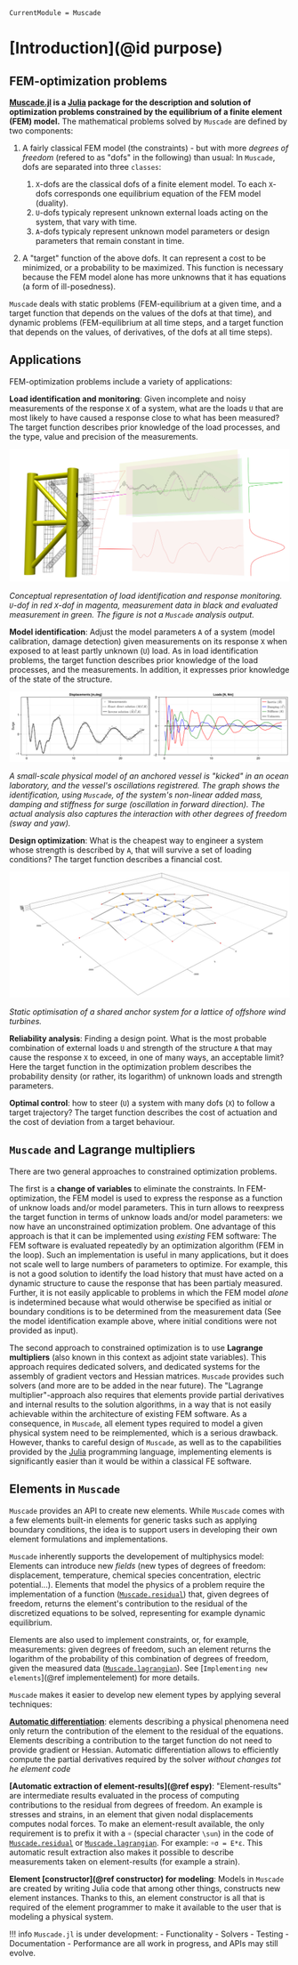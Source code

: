 
```@meta
CurrentModule = Muscade
```

# [Introduction](@id purpose)

## FEM-optimization problems

**[Muscade.jl](https://github.com/SINTEF/Muscade.jl) is a [Julia](https://julialang.org) package for the description and solution of optimization problems constrained by the equilibrium of a finite element (FEM) model.**  The mathematical problems solved by `Muscade` are defined by two components:

1) A fairly classical FEM model (the constraints) - but with more *degrees of freedom* (refered to as "dofs" in the following) than usual: In `Muscade`, dofs are separated into three `classes`:

   1. `X`-dofs are the classical dofs of a finite element model. To each `X`-dofs corresponds one equilibrium equation of the FEM model (duality). 
   2. `U`-dofs typicaly represent unknown external loads acting on the system, that vary with time.
   3. `A`-dofs typicaly represent unknown model parameters or design parameters that remain constant in time.

2) A "target" function of the above dofs.  It can represent a cost to be minimized, or a probability to be maximized.  This function is necessary because the FEM model alone has more unknowns that it has equations (a form of ill-posedness).

`Muscade` deals with static problems (FEM-equilibrium at a given time, and a target function that depends on the values of the dofs at that time), and dynamic problems (FEM-equilibrium at all time steps, and a target function that depends on the values, of derivatives, of the dofs at all time steps).

## Applications

FEM-optimization problems include a variety of applications:

**Load identification and monitoring**: Given incomplete and noisy measurements of the response `X` of a system, what are the loads `U` that are most likely to have caused a response close to what has been measured?  The target function describes prior knowledge of the load processes, and the type, value and precision of the measurements. 

![iFEMsmall](iFEMsmall.jpg)

*Conceptual representation of load identification and response monitoring. `U`-dof in red `X`-dof in magenta, measurement data in black and evaluated measurement in green. The figure is not a `Muscade` analysis output.*

**Model identification**: Adjust the model parameters `A` of a system (model calibration, damage detection) given measurements on its response `X` when exposed to at least partly unknown (`U`) load. As in load identification problems, the target function describes prior knowledge of the load processes, and the measurements.  In addition, it expresses prior knowledge of the state of the structure. 

![Decaysmall](Decaysmall.png)

*A small-scale physical model of an anchored vessel is "kicked" in an ocean laboratory, and the vessel's oscillations registrered. The graph shows the identification, using `Muscade`, of the system's non-linear added mass, damping and stiffness for surge (oscillation in forward direction). The actual analysis also captures the interaction with other degrees of freedom (sway and yaw).* 

**Design optimization**: What is the cheapest way to engineer a system whose strength is described by `A`, that will survive a set of loading conditions?  The target function describes a financial cost.

![SharedAnchor](SharedAnchor.jpg)

*Static optimisation of a shared anchor system for a lattice of offshore wind turbines.*

**Reliability analysis**: Finding a design point. What is the most probable combination of external loads `U` and strength of the structure `A` that may cause the response `X` to exceed, in one of many ways, an acceptable limit? Here the target function in the optimization problem describes the probability density (or rather, its logarithm) of unknown loads and strength parameters.

**Optimal control**: how to steer (`U`) a system with many dofs (`X`) to follow a target trajectory? The target function describes the cost of actuation and the cost of deviation from a target behaviour.

## `Muscade` and Lagrange multipliers

There are two general approaches to constrained optimization problems.

The first is a **change of variables** to eliminate the constraints.  In FEM-optimization, the FEM model is used to express the response as a function of unknow loads and/or model parameters.  This in turn allows to reexpress the target function in terms of unknow loads and/or model parameters: we now have an unconstrained optimization problem. One advantage of this approach is that it can be implemented using *existing* FEM software: The FEM software  is evaluated repeatedly by an optimization algorithm (FEM in the loop).  Such an implementation is useful in many applications, but it does not scale well to large numbers of parameters to optimize.  For example, this is not a good solution to identify the load history that must have acted on a dynamic structure to cause the response that has been partialy measured. Further, it is not easily applicable to problems in which the FEM model *alone* is indetermined because what would otherwise be specified as initial or boundary conditions is to be determined from the measurement data (See the model identification example above, where initial conditions were not provided as input).

The second approach to constrained optimization is to use **Lagrange multipliers** (also known in this context as adjoint state variables).  This approach requires dedicated solvers, and dedicated systems for the assembly of gradient vectors and Hessian matrices. `Muscade` provides such solvers (and more are to be added in the near future).  The "Lagrange multiplier"-approach also requires that elements provide partial derivatives and internal results to the solution algorithms, in a way that is not easily achievable within the architecture of existing FEM software. As a consequence, in `Muscade`, all element types required to model a given physical system need to be reimplemented, which is a serious drawback.  However, thanks to careful design of `Muscade`, as well as to the capabilities provided by the [Julia](https://julialang.org) programming language, implementing elements is significantly easier than it would be within a classical FE software. 

## Elements in `Muscade`

`Muscade` provides an API to create new elements. While `Muscade` comes with a few elements built-in elements for generic tasks such as applying boundary conditions, the idea is to support users in developing their own element formulations and implementations.   

`Muscade` inherently supports the developement of multiphysics model:  Elements can introduce new *fields* (new types of degrees of freedom: displacement, temperature, chemical species concentration, electric potential...). Elements that model the physics of a problem require the implementation of a function ([`Muscade.residual`](@ref)) that, given degrees of freedom, returns the element's contribution to the residual of the discretized equations to be solved, representing for example dynamic equilibrium. 

Elements are also used to implement constraints, or, for example, measurements: given degrees of freedom, such an element returns the logarithm of the probability of this combination of degrees of freedom, given the measured data ([`Muscade.lagrangian`](@ref)).  See [`Implementing new elements`](@ref implementelement) for more details.

`Muscade` makes it easier to develop new element types by applying several techniques:

**[Automatic differentiation](Adiff.md)**: elements describing a physical phenomena need only return the contribution of the element to the residual of the equations.  Elements describing a contribution to the target function do not need to provide gradient or Hessian. Automatic differentiation allows to efficiently compute the partial derivatives required by the solver *without changes tot he element code*

**[Automatic extraction of element-results](@ref espy)**: "Element-results" are intermediate results evaluated in the process of computing contributions to the residual from degrees of freedom. An example is stresses and strains, in an element that given nodal displacements computes nodal forces. To make an element-result available, the only requirement is to prefix it with a `☼` (special character `\sun`) in the code of [`Muscade.residual`](@ref) or [`Muscade.lagrangian`](@ref).  For example: `☼σ = E*ε`.  This automatic result extraction also makes it possible to describe measurements taken on element-results (for example a strain).

**Element [constructor](@ref constructor) for modeling**: Models in `Muscade` are created by writing Julia code that among other things, constructs new element instances.  Thanks to this, an element constructor is all that is required of the element programmer to make it available to the user that is modeling a physical system.

!!! info
    `Muscade.jl` is under development: 
    - Functionality 
    - Solvers
    - Testing 
    - Documentation
    - Performance
    are all work in progress, and APIs may still evolve.


